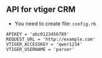 API for vtiger CRM
-------------------

+ You need to create file: `config.rb`

```
APIKEY = 'abc0123456789'
REQUEST_URL = 'http://example.com'
VTIGER_ACCESSKEY = 'qwer1234'
VTIGER_USERNAME = 'parser'
```
